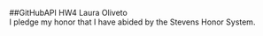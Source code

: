 
##GitHubAPI HW4
Laura Oliveto<br />
I pledge my honor that I have abided by the Stevens Honor System.